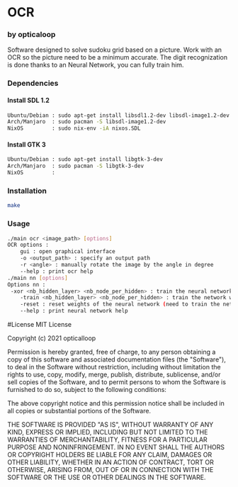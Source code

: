 # OCR
### by opticaloop

Software designed to solve sudoku grid based on a picture.
Work with an OCR so the picture need to be a minimum accurate.
The digit recognization is done thanks to an Neural Network, you can fully train him.

### Dependencies
#### Install SDL 1.2
```sh
Ubuntu/Debian : sudo apt-get install libsdl1.2-dev libsdl-image1.2-dev 
Arch/Manjaro  : sudo pacman -S libsdl-image1.2-dev
NixOS         : sudo nix-env -iA nixos.SDL
```

#### Install GTK 3
```sh
Ubuntu/Debian : sudo apt-get install libgtk-3-dev
Arch/Manjaro  : sudo pacman -S libgtk-3-dev
NixOS         :
```

### Installation

```sh
make
```

### Usage

```sh
./main ocr <image_path> [options]
OCR options : 
    gui : open graphical interface
    -o <output_path> : specify an output path
    -r <angle> : manually rotate the image by the angle in degree
    --help : print ocr help
./main nn [options]
Options nn :
 -xor <nb_hidden_layer> <nb_node_per_hidden> : train the neural network on the xor function
    -train <nb_hidden_layer> <nb_node_per_hidden> : train the network with the speficied number of hidden layer and node per hidden layer
    -reset : reset weights of the neural network (need to train the network after doing that)
    --help : print neural network help
```
#License
MIT License

Copyright (c) 2021 opticalloop

Permission is hereby granted, free of charge, to any person obtaining a copy
of this software and associated documentation files (the "Software"), to deal
in the Software without restriction, including without limitation the rights
to use, copy, modify, merge, publish, distribute, sublicense, and/or sell
copies of the Software, and to permit persons to whom the Software is
furnished to do so, subject to the following conditions:

The above copyright notice and this permission notice shall be included in all
copies or substantial portions of the Software.

THE SOFTWARE IS PROVIDED "AS IS", WITHOUT WARRANTY OF ANY KIND, EXPRESS OR
IMPLIED, INCLUDING BUT NOT LIMITED TO THE WARRANTIES OF MERCHANTABILITY,
FITNESS FOR A PARTICULAR PURPOSE AND NONINFRINGEMENT. IN NO EVENT SHALL THE
AUTHORS OR COPYRIGHT HOLDERS BE LIABLE FOR ANY CLAIM, DAMAGES OR OTHER
LIABILITY, WHETHER IN AN ACTION OF CONTRACT, TORT OR OTHERWISE, ARISING FROM,
OUT OF OR IN CONNECTION WITH THE SOFTWARE OR THE USE OR OTHER DEALINGS IN THE
SOFTWARE.
